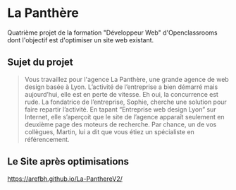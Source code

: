 # La Panthère

Quatrième projet de la formation "Développeur Web" d'Openclassrooms dont l'objectif est d'optimiser un site web existant.

## Sujet du projet 
>Vous travaillez pour l'agence La Panthère, une grande agence de web design basée à Lyon. L’activité de l’entreprise a bien démarré mais aujourd’hui, elle est en perte de vitesse. Eh oui, la concurrence est rude. La fondatrice de l’entreprise, Sophie, cherche une solution pour faire repartir l’activité. En tapant “Entreprise web design Lyon” sur Internet, elle s’aperçoit que le site de l’agence apparaît seulement en deuxième page des moteurs de recherche. Par chance, un de vos collègues, Martin, lui a dit que vous étiez un spécialiste en référencement.

## Le Site après optimisations

https://arefbh.github.io/La-PanthereV2/
